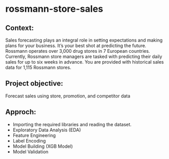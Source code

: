 # rossmann-store-sales

## Context:
Sales forecasting plays an integral role in setting expectations and making plans for your business. It’s your best shot at predicting the future. Rossmann operates over 3,000 drug stores in 7 European countries. Currently, Rossmann store managers are tasked with predicting their daily sales for up to six weeks in advance. You are provided with historical sales data for 1,115 Rossmann stores. 

## Project objective:
   Forecast sales using store, promotion, and competitor data
   
## Approch:
* Importing the required libraries and reading the dataset.
* Exploratory Data Analysis (EDA)
* Feature Engineering
* Label Encoding 
* Model Building (XGB Model)
* Model Validation
